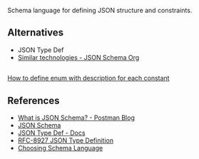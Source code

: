 
Schema language for defining JSON structure and constraints.

## Alternatives

- JSON Type Def
- [Similar technologies - JSON Schema Org](https://json-schema.org/overview/similar-technologies)

## 

[How to define enum with description for each constant](https://stackoverflow.com/questions/64233370/in-json-schema-how-to-define-an-enum-with-description-of-each-elements-in-the-e)

## References

- [What is JSON Schema? - Postman Blog](https://blog.postman.com/what-is-json-schema/)
- [JSON Schema](https://json-schema.org/)
- [JSON Type Def - Docs](https://jsontypedef.com/docs/)
- [RFC-8927 JSON Type Definition](https://datatracker.ietf.org/doc/rfc8927/)
- [Choosing Schema Language](https://ajv.js.org/guide/schema-language.html)